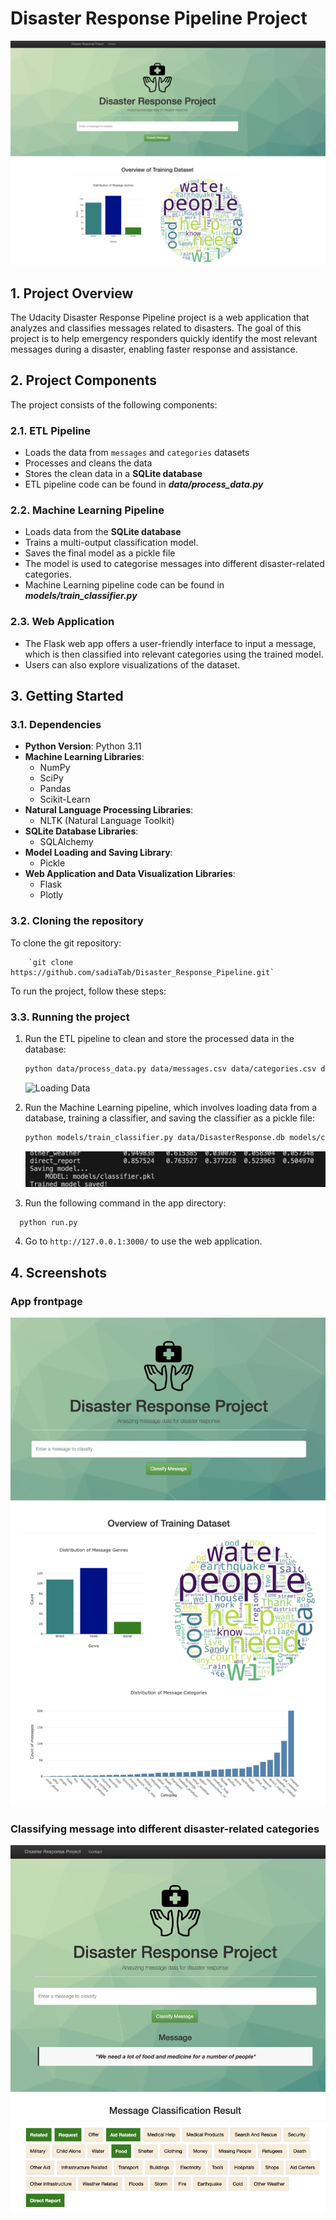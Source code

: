 # Disaster Response Pipeline Project
![App header](https://raw.githubusercontent.com/sadiaTab/Disaster_Response_Pipeline/main/screenshots/sc_header.png?token=GHSAT0AAAAAACIODOYRJ5XSAVAT43NBGEZMZJNEBHA)

## 1. Project Overview
The Udacity Disaster Response Pipeline project is a web application that analyzes and classifies messages related to disasters. The goal of this project is to help emergency responders quickly identify the most relevant messages during a disaster, enabling faster response and assistance.

## 2. Project Components

The project consists of the following components:

### 2.1. ETL Pipeline
- Loads the data from `messages` and `categories` datasets
- Processes and cleans the data
- Stores the clean data in a **SQLite database**
- ETL pipeline code can be found in **_data/process_data.py_**

### 2.2. Machine Learning Pipeline
- Loads data from the **SQLite database**
- Trains a multi-output classification model. 
- Saves the final model as a pickle file
- The model is used to categorise messages into different disaster-related categories.
- Machine Learning pipeline code can be found in **_models/train_classifier.py_**


### 2.3. Web Application
- The Flask web app offers a user-friendly interface to input a message, which is then classified into relevant categories using the trained model.
- Users can also explore visualizations of the dataset.



## 3. Getting Started

### 3.1. Dependencies
- **Python Version**: Python 3.11 
- **Machine Learning Libraries**: 
  - NumPy
  - SciPy
  - Pandas
  - Scikit-Learn
- **Natural Language Processing Libraries**: 
  - NLTK (Natural Language Toolkit)
- **SQLite Database Libraries**: 
  - SQLAlchemy
- **Model Loading and Saving Library**: 
  - Pickle
- **Web Application and Data Visualization Libraries**: 
  - Flask
  - Plotly

### 3.2. Cloning the repository

To clone the git repository: 

    
        `git clone https://github.com/sadiaTab/Disaster_Response_Pipeline.git`
    

To run the project, follow these steps:

### 3.3. Running the project

1. Run the ETL pipeline to clean and store the processed data in the database:
   
   ```bash
   python data/process_data.py data/messages.csv data/categories.csv data/DisasterResponse.db
    ```
   ![Loading Data](https://raw.githubusercontent.com/sadiaTab/Disaster_Response_Pipeline/main/screenshots/loading_data.png?token=GHSAT0AAAAAACIODOYRBSYTFESVS26UZGWMZJNECDA)
   
3. Run the Machine Learning pipeline, which involves loading data from a database, training a classifier, and saving the classifier as a pickle file:
   ```bash
   python models/train_classifier.py data/DisasterResponse.db models/classifier.pkl
   ```
    ![Saving Data](https://raw.githubusercontent.com/sadiaTab/Disaster_Response_Pipeline/main/screenshots/save_model.png?token=GHSAT0AAAAAACIODOYQA6IZIU7KJ5P4MYQKZJNECPA)
   
4. Run the following command in the app directory:
 ```bash
   python run.py
   ```
4. Go to `http://127.0.0.1:3000/` to use the web application.

## 4. Screenshots
### App frontpage

![App front](https://raw.githubusercontent.com/sadiaTab/Disaster_Response_Pipeline/main/screenshots/training_data_distribution.png?token=GHSAT0AAAAAACIODOYRQBCO4VEWFX6LZPVUZJNEDAQ)

### Classifying message into different disaster-related categories

![App front](https://raw.githubusercontent.com/sadiaTab/Disaster_Response_Pipeline/main/screenshots/result.png?token=GHSAT0AAAAAACIODOYQUQ2TZCILFFZSCEMOZJNEDTQ)